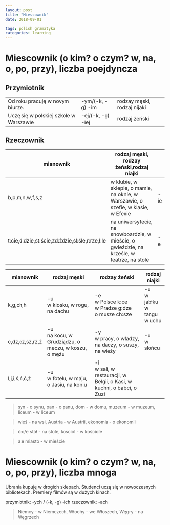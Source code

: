 ```yaml
---
layout: post
title: "Miescownik"
date: 2018-09-01

tags: polish gramatyka
categories: learning
---
```

# Miescownik (o kim? o czym? w, na, o, po, przy), liczba poejdyncza

## Przymiotnik

||||
|-|-|-|
|Od roku pracuję w novym biurze.|-ym/(-k, -g) -im| rodzay męski, rodzaj nijaki|
|Uczę się w polskiej szkole w Warszawie| -ej/(-k, -g) -iej| rodzaj żeński|

## Rzeczownik

|mianownik|rodzaj męski, rodzay żeński,rodzaj niajki||
|-|-|-|
|b,p,m,n,w,f,s,z|w klubie, w sklepie, o mamie, na oknie, w Warszawie, o szefie, w klasie, w Efexie|-ie|
|t:cie,d:dzie,st:ście,zd:żdzie,sł:śle,r:rze,ł:le|na uniwersytecie, na snowboardzie, w mieście, o gwieździe, na krześle, w teatrze, na stole|-e|

|mianownik|rodzaj męski|rodzay żeński|rodzaj niajki|
|-|-|-|-|
|k,g,ch,h|-u<br> w kiosku, w rogu, na dachu|-e<br> w Polsce k:ce <br> w Pradze g:dze <br> o musze ch:sze|-u <br> w jabłku <br> w tangu <br> w uchu
|c,dz,cz,sz,rz,ż|-u<br>na kocu, w Grudziądzu, o meczu, w koszu, o mężu|-y<br>w pracy, o władzy, na daczy, o suszy, na wieży|-u<br>w slońcu|
|l,j,i,ś,ń,ć,ź|-u<br>w fotelu, w maju, o Jasiu, na koniu|-i<br>w sali, w restauracji, w Belgii, o Kasi, w kuchni, o babci, o Zuzi|

> syn - o synu, pan - o panu, dom - w domu, muzeum - w muzeum, liceum - w liceum

> wieś - na wsi, Austria - w Austrii, ekonomia - o ekonomii

> ó:o/e stół - na stole, kościól - w kościole

> a:e miasto - w mieście

# Miescownik (o kim? o czym? w, na, o, po, przy), liczba mnoga

Ubrania kupuję w drogich sklepach. Studenci uczą się w nowoczesnych bibliotekach. Premiery filmów są w dużych kinach.

przymiotnik: -ych / (-k, -g) -ich
rzeczownik: -ach
> Niemcy - w Niemczech, Włochy - we Włoszech, Węgry - na Węgrzech
